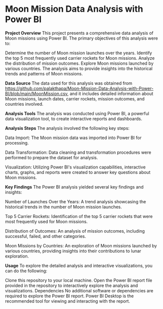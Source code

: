 # Moon Mission Data Analysis with Power BI

__Project Overview__
This project presents a comprehensive data analysis of Moon missions using Power BI. The primary objectives of this analysis were to:

Determine the number of Moon mission launches over the years.
Identify the top 5 most frequently used carrier rockets for Moon missions.
Analyze the distribution of mission outcomes.
Explore Moon missions launched by various countries.
The analysis aims to provide insights into the historical trends and patterns of Moon missions.

__Data Source__
The data used for this analysis was obtained from https://github.com/palakthapa/Moon-Mission-Data-Analysis-with-Power-BI/blob/main/MoonMission.csv, and it includes detailed information about Moon missions, launch dates, carrier rockets, mission outcomes, and countries involved.

__Analysis Tools__
The analysis was conducted using Power BI, a powerful data visualization tool, to create interactive reports and dashboards.

__Analysis Steps__
The analysis involved the following key steps:

Data Import: The Moon mission data was imported into Power BI for processing.

Data Transformation: Data cleaning and transformation procedures were performed to prepare the dataset for analysis.

Visualization: Utilizing Power BI's visualization capabilities, interactive charts, graphs, and reports were created to answer key questions about Moon missions.

__Key Findings__
The Power BI analysis yielded several key findings and insights:

Number of Launches Over the Years: A trend analysis showcasing the historical trends in the number of Moon mission launches.

Top 5 Carrier Rockets: Identification of the top 5 carrier rockets that were most frequently used for Moon missions.

Distribution of Outcomes: An analysis of mission outcomes, including successful, failed, and other categories.

Moon Missions by Countries: An exploration of Moon missions launched by various countries, providing insights into their contributions to lunar exploration.

__Usage__
To explore the detailed analysis and interactive visualizations, you can do the following:

Clone this repository to your local machine.
Open the Power BI report file provided in the repository to interactively explore the analysis and visualizations.
Dependencies
No additional software or dependencies are required to explore the Power BI report. Power BI Desktop is the recommended tool for viewing and interacting with the report.
